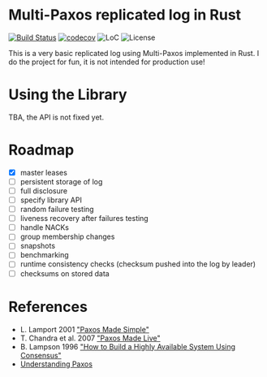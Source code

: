 # Multi-Paxos replicated log in Rust

[![Build Status](https://img.shields.io/travis/qkniep/multi-paxos-rs?logo=travis)](https://travis-ci.org/qkniep/multi-paxos-rs)
[![codecov](https://codecov.io/gh/qkniep/multi-paxos-rs/branch/master/graph/badge.svg)](https://codecov.io/gh/qkniep/multi-paxos-rs)
![LoC](https://tokei.rs/b1/github/qkniep/multi-paxos-rs?category=code)
![License](https://img.shields.io/github/license/qkniep/multi-paxos-rs)

This is a very basic replicated log using Multi-Paxos implemented in Rust.
I do the project for fun, it is not intended for production use!

# Using the Library

TBA, the API is not fixed yet.

# Roadmap

- [x] master leases
- [ ] persistent storage of log
- [ ] full disclosure
- [ ] specify library API
- [ ] random failure testing
- [ ] liveness recovery after failures testing
- [ ] handle NACKs
- [ ] group membership changes
- [ ] snapshots
- [ ] benchmarking
- [ ] runtime consistency checks (checksum pushed into the log by leader)
- [ ] checksums on stored data

# References

- L. Lamport 2001 ["Paxos Made Simple"](http://lamport.azurewebsites.net/pubs/paxos-simple.pdf)
- T. Chandra et al. 2007 ["Paxos Made Live"](http://www.read.seas.harvard.edu/~kohler/class/08w-dsi/chandra07paxos.pdf)
- B. Lampson 1996 ["How to Build a Highly Available System Using Consensus"](https://citeseerx.ist.psu.edu/viewdoc/download?doi=10.1.1.61.8330&rep=rep1&type=pdf)
- [Understanding Paxos](https://understandingpaxos.wordpress.com/)
